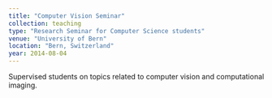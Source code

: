 ```yaml
---
title: "Computer Vision Seminar"
collection: teaching
type: "Research Seminar for Computer Science students"
venue: "University of Bern"
location: "Bern, Switzerland"
year: 2014-08-04
---
```


Supervised students on topics related to computer vision and computational imaging.
